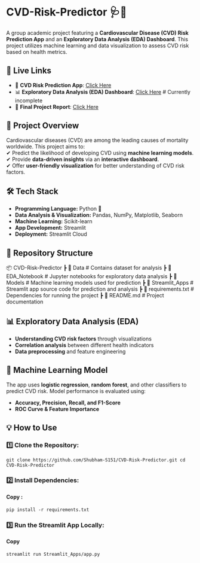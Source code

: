 # **CVD-Risk-Predictor** 🩺🚀  
A group academic project featuring a **Cardiovascular Disease (CVD) Risk Prediction App** and an **Exploratory Data Analysis (EDA) Dashboard**. This project utilizes machine learning and data visualization to assess CVD risk based on health metrics.  

## **🔗 Live Links**  
- 🏥 **CVD Risk Prediction App**: [Click Here](https://cardio-lens.streamlit.app/)  
- 📊 **Exploratory Data Analysis (EDA) Dashboard**: [Click Here](https://capstone-eda.streamlit.app/) # Currently incomplete
- 📄 **Final Project Report**: [Click Here](https://github.com/Shubham-S151/CVD-Risk-Predictor/blob/main/Project-%20Final%20Report.pdf) 

## **📌 Project Overview**  
Cardiovascular diseases (CVD) are among the leading causes of mortality worldwide. This project aims to:  
✔ Predict the likelihood of developing CVD using **machine learning models**.  
✔ Provide **data-driven insights** via an **interactive dashboard**.  
✔ Offer **user-friendly visualization** for better understanding of CVD risk factors.  

## **🛠 Tech Stack**  
- **Programming Language:** Python 🐍  
- **Data Analysis & Visualization:** Pandas, NumPy, Matplotlib, Seaborn  
- **Machine Learning:** Scikit-learn  
- **App Development:** Streamlit  
- **Deployment:** Streamlit Cloud  

## **📂 Repository Structure**  
📦 CVD-Risk-Predictor
┣ 📁 Data # Contains dataset for analysis
┣ 📁 EDA_Notebook # Jupyter notebooks for exploratory data analysis
┣ 📁 Models # Machine learning models used for prediction
┣ 📁 Streamlit_Apps # Streamlit app source code for prediction and analysis
┣ 📜 requirements.txt # Dependencies for running the project
┣ 📜 README.md # Project documentation


## **📊 Exploratory Data Analysis (EDA)**  
- **Understanding CVD risk factors** through visualizations  
- **Correlation analysis** between different health indicators  
- **Data preprocessing** and feature engineering  

## **🧠 Machine Learning Model**  
The app uses **logistic regression**, **random forest**, and other classifiers to predict CVD risk. Model performance is evaluated using:  
- **Accuracy, Precision, Recall, and F1-Score**  
- **ROC Curve & Feature Importance**  
## **💡 How to Use**  
### **1️⃣ Clone the Repository:**  

`git clone https://github.com/Shubham-S151/CVD-Risk-Predictor.git
cd CVD-Risk-Predictor`

### **2️⃣ Install Dependencies:**
#### Copy : 
`pip install -r requirements.txt`
### **3️⃣ Run the Streamlit App Locally:**
#### Copy
`streamlit run Streamlit_Apps/app.py`
